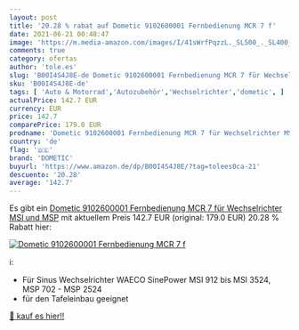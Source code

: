 ```yaml
---
layout: post
title: '20.28 % rabat auf Dometic 9102600001 Fernbedienung MCR 7 f'
date: 2021-06-21 00:48:47
image: 'https://m.media-amazon.com/images/I/41sWrfPqzzL._SL500_._SL400_.jpg'
comments: true
category: ofertas
author: 'tole.es'
slug: 'B00I4S4J8E-de Dometic 9102600001 Fernbedienung MCR 7 für Wechselrichter...'
sku: 'B00I4S4J8E-de'
tags: [ 'Auto & Motorrad','Autozubehör','Wechselrichter','dometic', ]
actualPrice: 142.7 EUR
currency: EUR
price: 142.7
comparePrice: 179.0 EUR
prodname: 'Dometic 9102600001 Fernbedienung MCR 7 für Wechselrichter MSI und MSP'
country: 'de'
flag: '🇩🇪'
brand: 'DOMETIC'
buyurl: 'https://www.amazon.de/dp/B00I4S4J8E/?tag=tolees0ca-21'
descuento: '20.28'
average: '142.7'
---
```


Es gibt ein [Dometic 9102600001 Fernbedienung MCR 7 für Wechselrichter MSI und MSP](https://www.amazon.de/dp/B00I4S4J8E/?tag=tolees0ca-21) mit aktuellem Preis 142.7 EUR (original: 179.0 EUR) 20.28 % Rabatt hier:

[![Dometic 9102600001 Fernbedienung MCR 7 f](https://m.media-amazon.com/images/I/41sWrfPqzzL._SL500_._SL400_.jpg)](https://www.amazon.de/dp/B00I4S4J8E/?tag=tolees0ca-21)

ℹ️:

- Für Sinus Wechselrichter WAECO SinePower MSI 912 bis MSI 3524, MSP 702 - MSP 2524
- für den Tafeleinbau geeignet

[🛒 kauf es hier!!](https://www.amazon.de/dp/B00I4S4J8E/?tag=tolees0ca-21)
